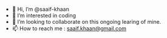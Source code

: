 - 👋 Hi, I’m @saaif-khaan
- 👀 I’m interested in coding
- 💞️ I’m looking to collaborate on this ongoing learing of mine. 
- 📫 How to reach me : saaif.khaan@gmail.com

<!---
saaif-khaan/saaif-khaan is a ✨ special ✨ repository because its `README.md` (this file) appears on your GitHub profile.
You can click the Preview link to take a look at your changes.
--->
